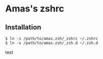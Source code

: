Amas's zshrc
============

Installation
------------

```
$ ln -s /path/to/amas.zsh/_zshrc ~/.zshrc
$ ln -s /path/to/amas.zsh/_zsh.d ~/.zsh.d
```
test
